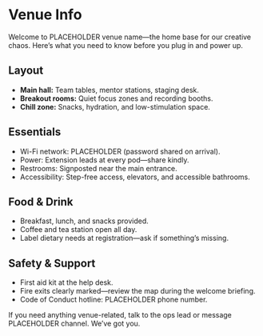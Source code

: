 # Venue Info

Welcome to PLACEHOLDER venue name—the home base for our creative chaos. Here’s what you need to know before you plug in and power up.

## Layout

- **Main hall:** Team tables, mentor stations, staging desk.
- **Breakout rooms:** Quiet focus zones and recording booths.
- **Chill zone:** Snacks, hydration, and low-stimulation space.

## Essentials

- Wi-Fi network: PLACEHOLDER (password shared on arrival).
- Power: Extension leads at every pod—share kindly.
- Restrooms: Signposted near the main entrance.
- Accessibility: Step-free access, elevators, and accessible bathrooms.

## Food & Drink

- Breakfast, lunch, and snacks provided.
- Coffee and tea station open all day.
- Label dietary needs at registration—ask if something’s missing.

## Safety & Support

- First aid kit at the help desk.
- Fire exits clearly marked—review the map during the welcome briefing.
- Code of Conduct hotline: PLACEHOLDER phone number.

If you need anything venue-related, talk to the ops lead or message PLACEHOLDER channel. We’ve got you.
